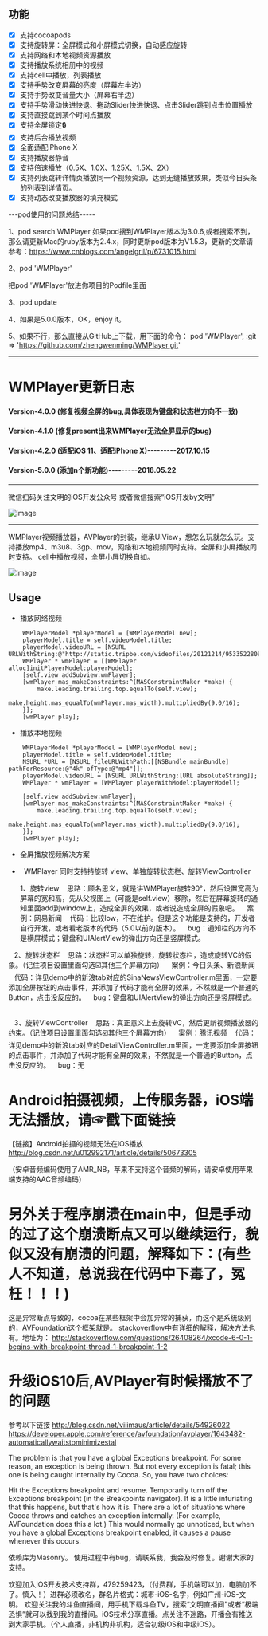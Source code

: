 ## 功能
- [x] 支持cocoapods
- [x] 支持旋转屏：全屏模式和小屏模式切换，自动感应旋转
- [x] 支持网络和本地视频资源播放
- [x] 支持播放系统相册中的视频
- [x] 支持cell中播放，列表播放
- [x] 支持手势改变屏幕的亮度（屏幕左半边）
- [x] 支持手势改变音量大小（屏幕右半边）
- [x] 支持手势滑动快进快退、拖动Slider快进快退、点击Slider跳到点击位置播放
- [x] 支持直接跳到某个时间点播放
- [x] 支持全屏锁定🔒
- [x] 支持后台播放视频
- [x] 全面适配iPhone X
- [x] 支持播放器静音
- [x] 支持倍速播放（0.5X、1.0X、1.25X、1.5X、2X）
- [x] 支持列表跳转详情页播放同一个视频资源，达到无缝播放效果，类似今日头条的列表到详情页。
- [x] 支持动态改变播放器的填充模式

---pod使用的问题总结-----

1、pod search WMPlayer
如果pod搜到WMPlayer版本为3.0.6,或者搜索不到，那么请更新Mac的ruby版本为2.4.x，同时更新pod版本为V1.5.3，更新的文章请参考：https://www.cnblogs.com/angelgril/p/6731015.html

2、pod 'WMPlayer'

把pod 'WMPlayer'放进你项目的Podfile里面

3、pod update

4、如果是5.0.0版本，OK，enjoy it。

5、如果不行，那么直接从GitHub上下载，用下面的命令：
    pod 'WMPlayer',  :git => 'https://github.com/zhengwenming/WMPlayer.git'

---

# WMPlayer更新日志

#### Version-4.0.0 (修复视频全屏的bug,具体表现为键盘和状态栏方向不一致)
#### Version-4.1.0 (修复present出来WMPlayer无法全屏显示的bug)
#### Version-4.2.0 (适配iOS 11、适配iPhone X)---------2017.10.15
#### Version-5.0.0 (添加n个新功能)---------2018.05.22

---
微信扫码关注文明的iOS开发公众号
或者微信搜索“iOS开发by文明”

![image](https://github.com/zhengwenming/WMPlayer/blob/master/PlayerDemo/gzh.jpg)

---

WMPlayer视频播放器，AVPlayer的封装，继承UIView，想怎么玩就怎么玩。支持播放mp4、m3u8、3gp、mov，网络和本地视频同时支持。全屏和小屏播放同时支持。
cell中播放视频，全屏小屏切换自如。

![image](https://github.com/zhengwenming/WMPlayer/blob/master/PlayerDemo/WMPlayer.gif)   

## Usage

* 播放网络视频

```
    WMPlayerModel *playerModel = [WMPlayerModel new];
    playerModel.title = self.videoModel.title;
    playerModel.videoURL = [NSURL URLWithString:@"http://static.tripbe.com/videofiles/20121214/9533522808.f4v.mp4"];
    WMPlayer * wmPlayer = [[WMPlayer alloc]initPlayerModel:playerModel];
    [self.view addSubview:wmPlayer];
    [wmPlayer mas_makeConstraints:^(MASConstraintMaker *make) {
        make.leading.trailing.top.equalTo(self.view);
        make.height.mas_equalTo(wmPlayer.mas_width).multipliedBy(9.0/16);
    }];
    [wmPlayer play];
```

* 播放本地视频

```
    WMPlayerModel *playerModel = [WMPlayerModel new];
    playerModel.title = self.videoModel.title;
    NSURL *URL = [NSURL fileURLWithPath:[[NSBundle mainBundle] pathForResource:@"4k" ofType:@"mp4"]];
    playerModel.videoURL = [NSURL URLWithString:[URL absoluteString]];
    WMPlayer * wmPlayer = [WMPlayer playerWithModel:playerModel];        
    [self.view addSubview:wmPlayer];
    [wmPlayer mas_makeConstraints:^(MASConstraintMaker *make) {
        make.leading.trailing.top.equalTo(self.view);
        make.height.mas_equalTo(wmPlayer.mas_width).multipliedBy(9.0/16);
    }];
    [wmPlayer play]; 
```    
  
 
 
* 全屏播放视频解决方案

*   WMPlayer 同时支持持旋转 view、单独旋转状态栏、旋转ViewController
  
  
  
    1、旋转view
    思路：顾名思义，就是讲WMPlayer旋转90°，然后设置宽高为屏幕的宽和高，先从父视图上（可能是self.view）移除，然后在屏幕旋转的通知里面add到window上，造成全屏的效果，或者说造成全屏的假象吧。
    案例：网易新闻
    代码：比较low，不在维护。但是这个功能是支持的，开发者自行开发，或者看老版本的代码（5.0以前的版本）。
    bug：通知栏的方向不是横屏模式；键盘和UIAlertView的弹出方向还是竖屏模式。
 
 
    2、旋转状态栏
    思路：状态栏可以单独旋转，旋转状态栏，造成旋转VC的假象。（记住项目设置里面勾选☑️其他三个屏幕方向）
    案例：今日头条、新浪新闻
    代码：详见demo中的新浪tab对应的SinaNewsViewController.m里面，一定要添加全屏按钮的点击事件，并添加了代码才能有全屏的效果，不然就是一个普通的Button，点击没反应的。
    bug：键盘和UIAlertView的弹出方向还是竖屏模式。
    
    
    3、旋转ViewController
    思路：真正意义上去旋转VC，然后更新视频播放器的约束。（记住项目设置里面勾选☑️其他三个屏幕方向）
    案例：腾讯视频
    代码：详见demo中的新浪tab对应的DetailViewController.m里面，一定要添加全屏按钮的点击事件，并添加了代码才能有全屏的效果，不然就是一个普通的Button，点击没反应的。
    bug：无
  
# Android拍摄视频，上传服务器，iOS端无法播放，请☞戳下面链接
【链接】Android拍摄的视频无法在iOS播放
http://blog.csdn.net/u012992171/article/details/50673305 

（安卓音频编码使用了AMR_NB，苹果不支持这个音频的解码，请安卓使用苹果端支持的AAC音频编码）

    
# 另外关于程序崩溃在main中，但是手动的过了这个崩溃断点又可以继续运行，貌似又没有崩溃的问题，解释如下：(有些人不知道，总说我在代码中下毒了，冤枉！！！)
这是异常断点导致的，cocoa在某些框架中会加异常的捕获，而这个是系统级别的，AVFoundation这个框架就是。
stackoverflow中有详细的解释，解决方法也有。地址为：
http://stackoverflow.com/questions/26408264/xcode-6-0-1-begins-with-breakpoint-thread-1-breakpoint-1-2


# 升级iOS10后,AVPlayer有时候播放不了的问题
参考以下链接
http://blog.csdn.net/viiimaus/article/details/54926022
https://developer.apple.com/reference/avfoundation/avplayer/1643482-automaticallywaitstominimizestal


The problem is that you have a global Exceptions breakpoint. For some reason, an exception is being thrown. But not every exception is fatal; this one is being caught internally by Cocoa. So, you have two choices:

Hit the Exceptions breakpoint and resume.
Temporarily turn off the Exceptions breakpoint (in the Breakpoints navigator).
It is a little infuriating that this happens, but that's how it is. There are a lot of situations where Cocoa throws and catches an exception internally. (For example, AVFoundation does this a lot.) This would normally go unnoticed, but when you have a global Exceptions breakpoint enabled, it causes a pause whenever this occurs.

依赖库为Masonry。
使用过程中有bug，请联系我，我会及时修复。谢谢大家的支持。

欢迎加入iOS开发技术支持群，479259423，（付费群，手机端可以加，电脑加不了。慎入！）进群必须改名，群名片格式：城市-iOS-名字，例如广州-iOS-文明。
欢迎关注我的斗鱼直播间，用手机下载斗鱼TV，搜索“文明直播间”或者“极端恐惧”就可以找到我的直播间。iOS技术分享直播。点关注不迷路，开播会有推送到大家手机。（个人直播，非机构非机构，适合初级iOS和中级iOS）。
 

